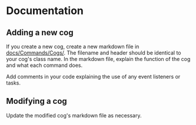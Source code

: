 # Documentation
 
## Adding a new cog

If you create a new cog, create a new markdown file in [docs/Commands/Cogs/][1]. The filename and header
should be identical to your cog's class name. In the markdown file, explain the function of the cog and
what each command does.

Add comments in your code explaining the use of any event listeners or tasks.

## Modifying a cog

Update the modified cog's markdown file as necessary.

[1]: https://github.com/uwaterloo-tron/discord-bot/tree/master/docs/Commands/Cogs
